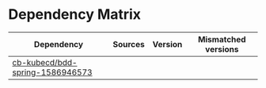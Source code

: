# Dependency Matrix

Dependency | Sources | Version | Mismatched versions
---------- | ------- | ------- | -------------------
[cb-kubecd/bdd-spring-1586946573](https://github.com/cb-kubecd/bdd-spring-1586946573.git) |  | []() | 
